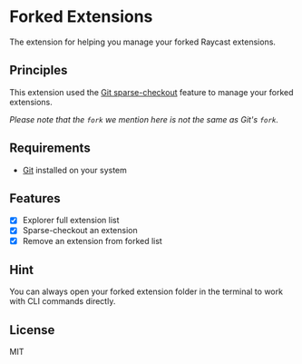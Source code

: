 # Forked Extensions

The extension for helping you manage your forked Raycast extensions.

## Principles

This extension used the [Git sparse-checkout](https://git-scm.com/docs/git-sparse-checkout) feature to manage your forked extensions.

_Please note that the `fork` we mention here is not the same as Git's `fork`._

## Requirements

- [Git](https://git-scm.com) installed on your system

## Features

- [x] Explorer full extension list
- [x] Sparse-checkout an extension
- [x] Remove an extension from forked list

## Hint

You can always open your forked extension folder in the terminal to work with CLI commands directly.

## License

MIT
